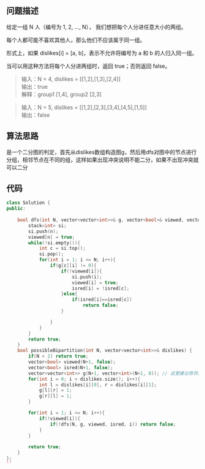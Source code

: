 ## 问题描述

给定一组 N 人（编号为 1, 2, ..., N）， 我们想把每个人分进任意大小的两组。

每个人都可能不喜欢其他人，那么他们不应该属于同一组。

形式上，如果 dislikes[i] = [a, b]，表示不允许将编号为 a 和 b 的人归入同一组。

当可以用这种方法将每个人分进两组时，返回 true；否则返回 false。

> 输入：N = 4, dislikes = [[1,2],[1,3],[2,4]]  
输出：true  
解释：group1 [1,4], group2 [2,3]  

> 输入：N = 5, dislikes = [[1,2],[2,3],[3,4],[4,5],[1,5]]  
输出：false

## 算法思路

是一个二分图的判定，首先从dislikes数组构造图g，然后用dfs对图中的节点进行分组，相邻节点在不同的组，这样如果出现冲突说明不能二分，如果不出现冲突就可以二分  

## 代码

```c++
class Solution {
public:
    
    bool dfs(int N, vector<vector<int>>& g, vector<bool>& viewed, vector<bool>& isred, int n){
        stack<int> si;
        si.push(n);
        viewed[n] = true;
        while(!si.empty()){
            int c = si.top();
            si.pop();
            for(int i = 1; i <= N; i++){
                if(g[c][i] != 0){
                    if(!viewed[i]){
                        si.push(i);
                        viewed[i] = true;
                        isred[i] = !isred[c];
                    }else{
                        if(isred[i]==isred[c])
                            return false;
                    }

                }
            }
        }
        return true;
    }
    bool possibleBipartition(int N, vector<vector<int>>& dislikes) {
        if(N < 2) return true;
        vector<bool> viewed(N+1, false);
        vector<bool> isred(N+1, false);
        vector<vector<int>> g(N+1, vector<int>(N+1, 0)); // 这里建议用邻接矩阵
        for(int i = 0; i < dislikes.size(); i++){
            int l = dislikes[i][0], r = dislikes[i][1];
            g[l][r] = 1;
            g[r][l] = 1;
        }

        for(int i = 1; i <= N; i++){
            if(!viewed[i]){
                if(!dfs(N, g, viewed, isred, i)) return false;
            }
        }
        
        return true;
    }
};
``
